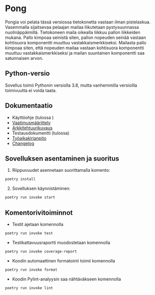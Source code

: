 # Pong

Pongia voi pelata tässä versiossa tietokonetta vastaan ilman pistelaskua. Vasemmalla sijaitsevaa pelaajan mailaa liikutetaan pystysuunnassa nuolinäppäimillä. Tietokoneen maila oikealla liikkuu pallon liikkeiden mukana. Pallo kimpoaa seinistä siten, pallon nopeuden seinää vastaan kohtisuora komponentti muuttuu vastakkaismerkkiseksi. Mailasta pallo kimpoaa siten, että nopeuden mailaa vastaan kohtisuora komponentti muuttuu vastakkaismerkkiseksi ja mailan suuntainen komponentti saa satunnaisen arvon.


## Python-versio

Sovellus toimii Pythonin versiolla 3.8, mutta vanhemmilla versioilla toimivuutta ei voida taata.

## Dokumentaatio

- Käyttöohje (tulossa )
- [Vaatimusmäärittely](./dokumentaatio/vaatimusmaarittely.md)
- [Arkkitehtuurikuvaus](./dokumentaatio/arkkitehtuuri.md)
- Testausdokumentti (tulossa)
- [Työaikakirjanpito](./dokumentaatio/tuntikirjanpito.md)
- [Changelog](./dokumentaatio/changelog.md)

## Sovelluksen asentaminen ja suoritus

1. Riippuvuudet asennetaan suorittamalla komento:

```bash
poetry install
```

2. Sovelluksen käynnistäminen:

```bash
poetry run invoke start
```

## Komentorivitoiminnot

- Testit ajetaan komennolla

```bash
poetry run invoke test
```

- Testikattavuusraportti muodostetaan komennolla

```bash
poetry run invoke coverage-report
```

- Koodin automaattinen formatointi toimii komennolla

```bash
poetry run invoke format
```

- Koodin Pylint-analyysin saa nähtäväkseen komennolla

```bash
poetry run invoke lint
```
